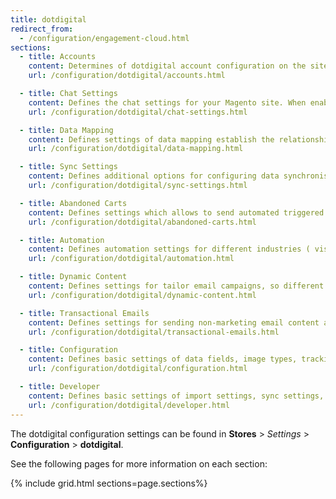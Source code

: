 ```yaml
---
title: dotdigital
redirect_from:
  - /configuration/engagement-cloud.html
sections:
  - title: Accounts
    content: Determines of dotdigital account configuration on the site.Predetermines the API username and password.
    url: /configuration/dotdigital/accounts.html

  - title: Chat Settings
    content: Defines the chat settings for your Magento site. When enabled, the chat widget appears on your website pages.
    url: /configuration/dotdigital/chat-settings.html

  - title: Data Mapping
    content: Defines settings of data mapping establish the relationship between customer information and activity from all stores related to your Magento website and specific contact fields in the dotdigital database.
    url: /configuration/dotdigital/data-mapping.html

  - title: Sync Settings
    content: Defines additional options for configuring data synchronisation.
    url: /configuration/dotdigital/sync-settings.html

  - title: Abandoned Carts
    content: Defines settings which allows to send automated triggered reminders to visitors who left your store without purchasing.
    url: /configuration/dotdigital/abandoned-carts.html

  - title: Automation
    content: Defines automation settings for different industries ( visitor, order status, review etc.).
    url: /configuration/dotdigital/automation.html

  - title: Dynamic Content
    content: Defines settings for tailor email campaigns, so different groups of your contacts receive different content, different offers, images, copy, or calls to action.
    url: /configuration/dotdigital/dynamic-content.html

  - title: Transactional Emails
    content: Defines settings for sending non-marketing email content automatically to contacts by using Simple Mail Transfer Protocol (SMTP) or the API
    url: /configuration/dotdigital/transactional-emails.html

  - title: Configuration
    content: Defines basic settings of data fields, image types, tracking, consent, transactional data, abandoned carts, dynamic content styling etc.
    url: /configuration/dotdigital/configuration.html

  - title: Developer
    content: Defines basic settings of import settings, sync settings, OAUTH credentials, dynamic pages IP restriction, etc.
    url: /configuration/dotdigital/developer.html
---
```


The dotdigital configuration settings can be found in **Stores** > _Settings_ > **Configuration** > **dotdigital**.

See the following pages for more information on each section:

{% include grid.html sections=page.sections%}
